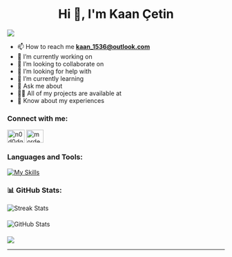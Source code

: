 <h1  align="center">Hi 👋, I'm Kaan Çetin</h1>

[![](https://visitcount.itsvg.in/api?id=Kaanc3tin&icon=0&color=0)](https://visitcount.itsvg.in)


- 📫 How to reach me **kaan_1536@outlook.com**
- 🔭 I’m currently working on
- 👯 I’m looking to collaborate on
- 🤝 I’m looking for help with
- 🌱 I’m currently learning
- 💬 Ask me about
- 👨‍💻 All of my projects are available at
- 📄 Know about my experiences


<h3 align="left">Connect with me:</h3>
<p align="left">
<a href="https://twitter.com/n0d0dg3" target="blank"><img align="center" src="https://raw.githubusercontent.com/rahuldkjain/github-profile-readme-generator/master/src/images/icons/Social/twitter.svg" alt="n0d0dg3" height="30" width="40" /></a>
<a href="https://instagram.com/mordecai.by" target="blank"><img align="center" src="https://raw.githubusercontent.com/rahuldkjain/github-profile-readme-generator/master/src/images/icons/Social/instagram.svg" alt="mordecai.by" height="30" width="40" /></a>
</p>

<h3 align="left">Languages and Tools:</h3>

[![My Skills](https://skillicons.dev/icons?i=html,css,tailwind,javascript,typescript,redux,react,next,git,kali,linux,postman,firebase,npm,vite,vim,neovim,sass)](https://skillicons.dev)

<h3>
📊 GitHub Stats:
</h3> 
<img src="https://github-readme-streak-stats.herokuapp.com/?user=Kaanc3tin&theme=tokyonight&hide_border=false" alt="Streak Stats" style="display: block; margin: 0 auto;"/>
<img src="https://github-readme-stats.vercel.app/api?username=Kaanc3tin&theme=tokyonight&hide_border=false&include_all_commits=false&count_private=false" alt="GitHub Stats" style="display: block; margin: 20px auto;"/>

![](https://github-readme-stats.vercel.app/api/top-langs/?username=Kaanc3tin&theme=tokyonight&hide_border=false&include_all_commits=false&count_private=false&layout=compact)

---






